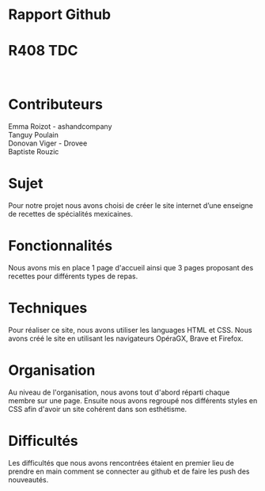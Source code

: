 # Rapport Github
# R408 TDC
<br>

# Contributeurs 
Emma Roizot - ashandcompany <br>
Tanguy Poulain <br>
Donovan Viger - Drovee <br>
Baptiste Rouzic <br>

# Sujet
Pour notre projet nous avons choisi de créer le site internet d’une enseigne de recettes de spécialités mexicaines. 

# Fonctionnalités
Nous avons mis en place 1 page d'accueil ainsi que 3 pages proposant des recettes pour différents types de repas.

# Techniques
Pour réaliser ce site, nous avons utiliser les languages HTML et CSS.
Nous avons créé le site en utilisant les navigateurs OpéraGX, Brave et Firefox.

# Organisation 
Au niveau de l'organisation, nous avons tout d'abord réparti chaque membre sur une page.
Ensuite nous avons regroupé nos différents styles en CSS afin d'avoir un site cohérent dans son esthétisme.

# Difficultés
Les difficultés que nous avons rencontrées étaient en premier lieu de prendre en main comment se connecter au github et de faire les push des nouveautés. 

